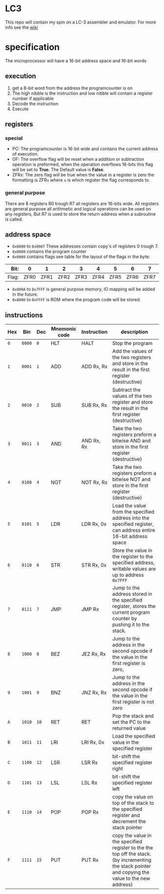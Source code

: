 # LC3
This repo will contain my spin on a LC-3 assembler and emulator. For more info see the [wiki](https://en.wikipedia.org/wiki/Little_Computer_3#cite_note-CompSysBook-1)

# specification
The microprocessor will have a 16-bit address space and 16-bit words

## execution
1. get a 8-bit word from the address the programcounter is on
2. The high nibble is the instruction and low nibble will contain a register number if applicable 
3. Decode the instruction
4. Execute

## registers
### special
- PC: The programcounter is 16-bit wide and contains the current address of execution.
- OF: The overflow flag will be reset when a addition or subtraction operation is preformed, when the operation overflows 16-bits this flag will be set to **True**. The Default value is **False**.
- ZFRx: The zero flag will be true when the value in a register is zero the formatting is ZFR`x` where `x` is which register the flag corresponds to.

### general purpose
There are 8 registers R0 trough R7 all registers are 16-bits wide.
All registers are general purpose all arithmetic and logical operations can be used on any registers, But R7 is used to store the return address when a subroutine is called.

## address space
- `0x0000` to `0x0007` These addresses contain copy's of registers 0 trough 7.
- `0x0008` contains the program counter
- `0x0009` contains flags see table for the layout of the flags in the byte:

|Bit:|0|1|2|3|4|5|6|7|8|9|10|11|12|13|14|15|
|---:|---|---|---|---|---|---|---|---|---|---|---|---|---|---|---|---|
|Flag:|ZFR0|ZFR1|ZFR2|ZFR3|ZFR4|ZFR5|ZFR6|ZFR7|-|-|-|-|-|-|-|OF|

- `0x000A` to `0x7FFF` is general purpose memory, IO mapping will be added in the future.
- `0x8000` to `0xFFFF` is ROM where the program code will be stored.

## instructions
|Hex|Bin|Dec|Mnemonic code|Instruction|description|
|---|---|---|---|---|---|
|`0`|`0000`|`0`|HLT|HALT|Stop the program
|`1`|`0001`|`1`|ADD|ADD Rx, Rx|Add the values of the two registers and store in the result in the first register (destructive)
|`2`|`0010`|`2`|SUB|SUB Rx, Rx|Subtract the values of the two register and store the result in the first register (destructive)
|`3`|`0011`|`3`|AND|AND Rx, Rx|Take the two registers preform a bitwise AND and store in the first register (destructive)
|`4`|`0100`|`4`|NOT|NOT Rx, Rx|Take the two registers preform a bitwise NOT and store in the first register (destructive)
|`5`|`0101`|`5`|LDR|LDR Rx, 0x|Load the value from the specified address into the specified register, can address entire 16-bit address space
|`6`|`0110`|`6`|STR|STR Rx, 0x|Store the value in the register to the specified address, writable values are up to address `0x7FFF`
|`7`|`0111`|`7`|JMP|JMP Rx|Jump to the address stored in the specified register, stores the current program counter by pushing it to the stack.
|`8`|`1000`|`8`|BEZ|JEZ Rx, Rx|Jump to the address in the second opcode if the value in the first register is zero, 
|`9`|`1001`|`9`|BNZ|JNZ Rx, Rx|Jump to the address in the second opcode if the value in the first register is not zero
|`A`|`1010`|`10`|RET|RET|Pop the stack and set the PC to the returned value
|`B`|`1011`|`11`|LRI|LRI Rx, 0x|Load the specified value in the specified register 
|`C`|`1100`|`12`|LSR|LSR Rx|bit-shift the specified register right
|`D`|`1101`|`13`|LSL|LSL Rx|bit-shift the specified register left
|`E`|`1110`|`14`|POP|POP Rx|copy the value on top of the stack to the specified register and decrement the stack pointer
|`F`|`1111`|`15`|PUT|PUT Rx|copy the value in the specified register to the the top off the stack. (by incrementing the stack pointer and copying the value to the new address) 

